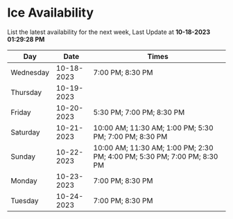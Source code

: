 # Ice Availability

List the latest availability for the next week, Last Update at **10-18-2023 01:29:28 PM**

| Day         | Date        | Times       |
| ----------- | ----------- | ----------- |
|Wednesday|10-18-2023|7:00 PM; 8:30 PM|
|Thursday|10-19-2023||
|Friday|10-20-2023|5:30 PM; 7:00 PM; 8:30 PM|
|Saturday|10-21-2023|10:00 AM; 11:30 AM; 1:00 PM; 5:30 PM; 7:00 PM; 8:30 PM|
|Sunday|10-22-2023|10:00 AM; 11:30 AM; 1:00 PM; 2:30 PM; 4:00 PM; 5:30 PM; 7:00 PM; 8:30 PM|
|Monday|10-23-2023|7:00 PM; 8:30 PM|
|Tuesday|10-24-2023|7:00 PM; 8:30 PM|

